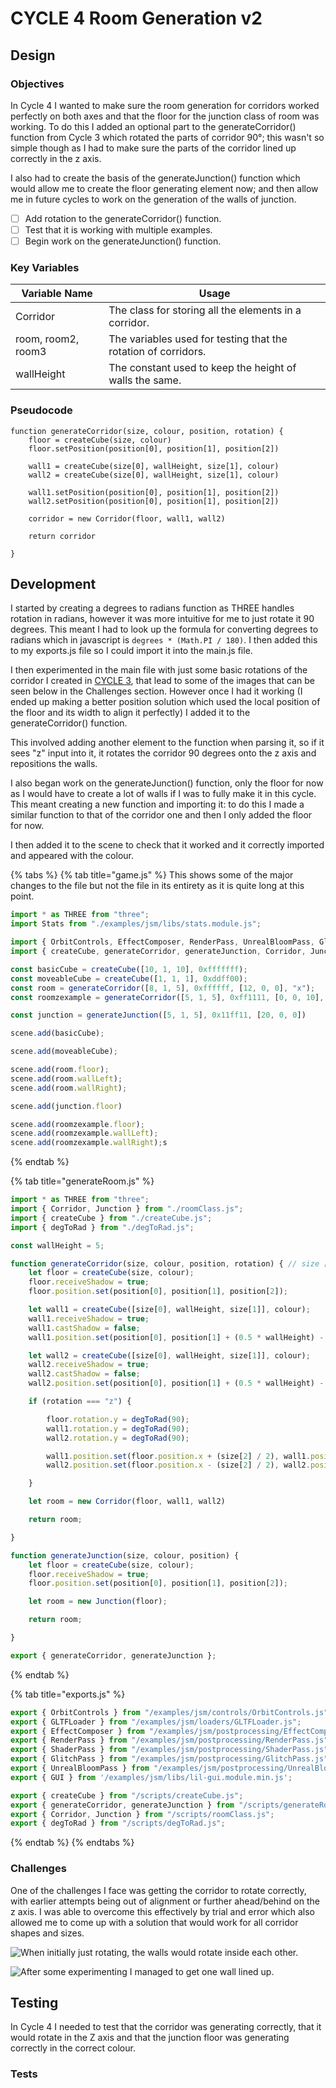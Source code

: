 # CYCLE 4 Room Generation v2

## Design

### Objectives

In Cycle 4 I wanted to make sure the room generation for corridors worked perfectly on both axes and that the floor for the junction class of room was working. To do this I added an optional part to the generateCorridor() function from Cycle 3 which rotated the parts of corridor 90°; this wasn't so simple though as I had to make sure the parts of the corridor lined up correctly in the z axis.

I also had to create the basis of the generateJunction() function which would allow me to create the floor generating element now; and then allow me in future cycles to work on the generation of the walls of junction.

* [ ] Add rotation to the generateCorridor() function.
* [ ] Test that it is working with multiple examples.
* [ ] Begin work on the generateJunction() function.

### Key Variables

| Variable Name      | Usage                                                          |
| ------------------ | -------------------------------------------------------------- |
| Corridor           | The class for storing all the elements in a corridor.          |
| room, room2, room3 | The variables used for testing that the rotation of corridors. |
| wallHeight         | The constant used to keep the height of walls the same.        |

### Pseudocode

```
function generateCorridor(size, colour, position, rotation) {
    floor = createCube(size, colour)
    floor.setPosition(position[0], position[1], position[2])
    
    wall1 = createCube(size[0], wallHeight, size[1], colour)
    wall2 = createCube(size[0], wallHeight, size[1], colour)
    
    wall1.setPosition(position[0], position[1], position[2])
    wall2.setPosition(position[0], position[1], position[2])
    
    corridor = new Corridor(floor, wall1, wall2)
    
    return corridor

}
```

## Development

I started by creating a degrees to radians function as THREE handles rotation in radians, however it was more intuitive for me to just rotate it 90 degrees. This meant I had to look up the formula for converting degrees to radians which in javascript is `degrees * (Math.PI / 180)`. I then added this to my exports.js file so I could import it into the main.js file.

I then experimented in the main file with just some basic rotations of the corridor I created in [CYCLE 3](cycle-3-room-generation.md), that lead to some of the images that can be seen below in the Challenges section. However once I had it working (I ended up making a better position solution which used the local position of the floor and its width to align it perfectly) I added it to the generateCorridor() function.&#x20;

This involved adding another element to the function when parsing it, so if it sees "z" input into it, it rotates the corridor 90 degrees onto the z axis and repositions the walls.

I also began work on the generateJunction() function, only the floor for now as I would have to create a lot of walls if I was to fully make it in this cycle. This meant creating a new function and importing it: to do this I made a similar function to that of the corridor one and then I only added the floor for now.

I then added it to the scene to check that it worked and it correctly imported and appeared with the colour.

{% tabs %}
{% tab title="game.js" %}
This shows some of the major changes to the file but not the file in its entirety as it is quite long at this point.

```javascript
import * as THREE from "three";
import Stats from "./examples/jsm/libs/stats.module.js";

import { OrbitControls, EffectComposer, RenderPass, UnrealBloomPass, GlitchPass, GLTFLoader, GUI } from "/exports.js";
import { createCube, generateCorridor, generateJunction, Corridor, Junction, degToRad } from "/exports.js";

const basicCube = createCube([10, 1, 10], 0xfffffff);
const moveableCube = createCube([1, 1, 1], 0xddff00);
const room = generateCorridor([8, 1, 5], 0xffffff, [12, 0, 0], "x");
const roomzexample = generateCorridor([5, 1, 5], 0xff1111, [0, 0, 10], "z");

const junction = generateJunction([5, 1, 5], 0x11ff11, [20, 0, 0])

scene.add(basicCube);

scene.add(moveableCube);

scene.add(room.floor);
scene.add(room.wallLeft);
scene.add(room.wallRight);

scene.add(junction.floor)

scene.add(roomzexample.floor);
scene.add(roomzexample.wallLeft);
scene.add(roomzexample.wallRight);s
```
{% endtab %}

{% tab title="generateRoom.js" %}
```javascript
import * as THREE from "three";
import { Corridor, Junction } from "./roomClass.js";
import { createCube } from "./createCube.js";
import { degToRad } from "./degToRad.js";

const wallHeight = 5;

function generateCorridor(size, colour, position, rotation) { // size [1, 10, 1]
    let floor = createCube(size, colour);
    floor.receiveShadow = true;
    floor.position.set(position[0], position[1], position[2]);

    let wall1 = createCube([size[0], wallHeight, size[1]], colour);
    wall1.receiveShadow = true;
    wall1.castShadow = false;
    wall1.position.set(position[0], position[1] + (0.5 * wallHeight) - 0.5, position[2] - (size[2] / 2) + .5); // change wallheight to size[0] for reactiveness

    let wall2 = createCube([size[0], wallHeight, size[1]], colour);
    wall2.receiveShadow = true;
    wall2.castShadow = false;
    wall2.position.set(position[0], position[1] + (0.5 * wallHeight) - 0.5, position[2] + (size[2] / 2) - .5); // change wallheight to size[0] for reactiveness

    if (rotation === "z") {

        floor.rotation.y = degToRad(90);
        wall1.rotation.y = degToRad(90);
        wall2.rotation.y = degToRad(90);

        wall1.position.set(floor.position.x + (size[2] / 2), wall1.position.y, floor.position.z);
        wall2.position.set(floor.position.x - (size[2] / 2), wall2.position.y, floor.position.z);

    }

    let room = new Corridor(floor, wall1, wall2)

    return room;

}

function generateJunction(size, colour, position) {
    let floor = createCube(size, colour);
    floor.receiveShadow = true;
    floor.position.set(position[0], position[1], position[2]);

    let room = new Junction(floor);

    return room;

}

export { generateCorridor, generateJunction };
```
{% endtab %}

{% tab title="exports.js" %}
```javascript
export { OrbitControls } from "/examples/jsm/controls/OrbitControls.js";
export { GLTFLoader } from "/examples/jsm/loaders/GLTFLoader.js";
export { EffectComposer } from "/examples/jsm/postprocessing/EffectComposer.js";
export { RenderPass } from "/examples/jsm/postprocessing/RenderPass.js";
export { ShaderPass } from "/examples/jsm/postprocessing/ShaderPass.js";
export { GlitchPass } from "/examples/jsm/postprocessing/GlitchPass.js";
export { UnrealBloomPass } from "/examples/jsm/postprocessing/UnrealBloomPass.js";
export { GUI } from '/examples/jsm/libs/lil-gui.module.min.js';

export { createCube } from "/scripts/createCube.js";
export { generateCorridor, generateJunction } from "/scripts/generateRoom.js";
export { Corridor, Junction } from "/scripts/roomClass.js";
export { degToRad } from "/scripts/degToRad.js";
```
{% endtab %}
{% endtabs %}

### Challenges

One of the challenges I face was getting the corridor to rotate correctly, with earlier attempts being out of alignment or further ahead/behind on the z axis. I was able to overcome this effectively by trial and error which also allowed me to come up with a solution that would work for all corridor shapes and sizes.

![When initially just rotating, the walls would rotate inside each other.](<../.gitbook/assets/image (5).png>)

![After some experimenting I managed to get one wall lined up.](<../.gitbook/assets/image (3).png>)

## Testing

In Cycle 4 I needed to test that the corridor was generating correctly, that it would rotate in the Z axis and that the junction floor was generating correctly in the correct colour.

### Tests

